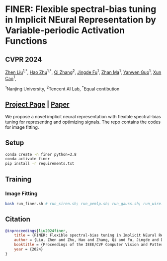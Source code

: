 # FINER: Flexible spectral-bias tuning in Implicit NEural Representation by Variable-periodic Activation Functions

## CVPR 2024

[Zhen Liu](https://liuzhen0212.github.io/)<sup>1,\*</sup>,
[Hao Zhu](https://pakfa.github.io/zhuhao_photo.github.io/)<sup>1,\*</sup>,
[Qi Zhang](https://qzhang-cv.github.io/)<sup>2</sup>,
[Jingde Fu](https://fiddiemath.github.io/)<sup>1</sup>,
[Zhan Ma](https://vision.nju.edu.cn/main.htm)<sup>1</sup>,
[Yanwen Guo](https://cs.nju.edu.cn/ywguo/index.htm)<sup>1</sup>,
[Xun Cao](https://cite.nju.edu.cn/People/Faculty/20190621/i5054.html)<sup>1</sup>,

<sup>1</sup>Nanjing University, <sup>2</sup>Tencent AI Lab, <sup>\*</sup>Equal contibution

## [Project Page](https://liuzhen0212.github.io/finer/) | [Paper](https://arxiv.org/abs/2312.02434)

We propose a novel implicit neural representation with flexible spectral-bias tuning for representing and optimizing signals. The repo contains the codes for image fitting.

## Setup
```bash
conda create -n finer python=3.8
conda activate finer
pip install -r requirements.txt
```

## Training

### Image Fitting
```bash
bash run_finer.sh # run_siren.sh; run_pemlp.sh; run_gauss.sh; run_wire.sh
```

## Citation
```BibTeX
@inproceedings{liu2024finer,
    title = {FINER: Flexible spectral-bias tuning in Implicit NEural Representation by Variable-periodic Activation Functions},
    author = {Liu, Zhen and Zhu, Hao and Zhang, Qi and Fu, Jingde and Deng, Weibing and Ma, Zhan and Guo, Yanwen and Cao, Xun},
    booktitle = {Proceedings of the IEEE/CVF Computer Vision and Pattern Recognition Conference (CVPR)},
    year = {2024}
}
```
